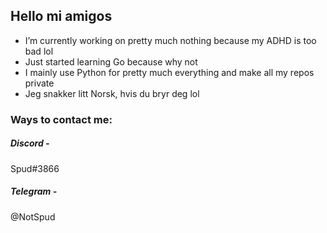 ## Hello mi amigos


- I’m currently working on pretty much nothing because my ADHD is too bad lol
- Just started learning Go because why not
- I mainly use Python for pretty much everything and make all my repos private 
- Jeg snakker litt Norsk, hvis du bryr deg lol 


### Ways to contact me:

##### Discord - 
Spud#3866

##### Telegram -
@NotSpud

